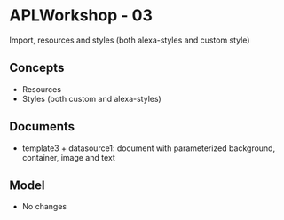 # APLWorkshop - 03
Import, resources and styles (both alexa-styles and custom style)

## Concepts
- Resources
- Styles (both custom and alexa-styles)

## Documents
- template3 + datasource1: document with parameterized background, container, image and text

## Model
- No changes